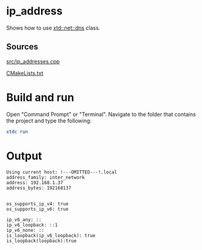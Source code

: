 # ip_address

Shows how to use [xtd::net::dns](https://codedocs.xyz/gammasoft71/xtd/classxtd_1_1net_1_1dns.html) class.

## Sources

[src/ip_addresses.cpp](src/ip_address.cpp)

[CMakeLists.txt](CMakeLists.txt)

# Build and run

Open "Command Prompt" or "Terminal". Navigate to the folder that contains the project and type the following:

```cmake
xtdc run
```

# Output

```
Using current host: !---OMITTED---!.local
address_family: inter_network
address: 192.168.1.37
address_bytes: 192168137


os_supports_ip_v4: true
os_supports_ip_v6: true

ip_v6_any: ::
ip_v6_loopback: ::1
ip_v6_none: ::
is_loopback(ip_v6_loopback): true
is_loopback(loopback):true
```
